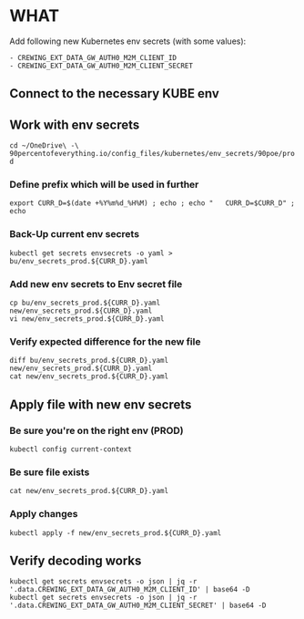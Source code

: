 
# WHAT

Add following new Kubernetes env secrets (with some values):

    - CREWING_EXT_DATA_GW_AUTH0_M2M_CLIENT_ID
    - CREWING_EXT_DATA_GW_AUTH0_M2M_CLIENT_SECRET

## Connect to the necessary KUBE env

## Work with env secrets

```cd ~/OneDrive\ -\ 90percentofeverything.io/config_files/kubernetes/env_secrets/90poe/prod```

### Define prefix which will be used in further

```export CURR_D=$(date +%Y%m%d_%H%M) ; echo ; echo "   CURR_D=$CURR_D" ; echo```

### Back-Up current env secrets

```kubectl get secrets envsecrets -o yaml > bu/env_secrets_prod.${CURR_D}.yaml```

### Add new env secrets to Env secret file

```
cp bu/env_secrets_prod.${CURR_D}.yaml new/env_secrets_prod.${CURR_D}.yaml
vi new/env_secrets_prod.${CURR_D}.yaml
```

### Verify expected difference for the new file

```
diff bu/env_secrets_prod.${CURR_D}.yaml new/env_secrets_prod.${CURR_D}.yaml
cat new/env_secrets_prod.${CURR_D}.yaml
```

## Apply file with new env secrets

### Be sure you're on the right env (PROD)

```kubectl config current-context```

### Be sure file exists

```cat new/env_secrets_prod.${CURR_D}.yaml```

### Apply changes

```kubectl apply -f new/env_secrets_prod.${CURR_D}.yaml```

## Verify decoding works

```
kubectl get secrets envsecrets -o json | jq -r '.data.CREWING_EXT_DATA_GW_AUTH0_M2M_CLIENT_ID' | base64 -D
kubectl get secrets envsecrets -o json | jq -r '.data.CREWING_EXT_DATA_GW_AUTH0_M2M_CLIENT_SECRET' | base64 -D
```